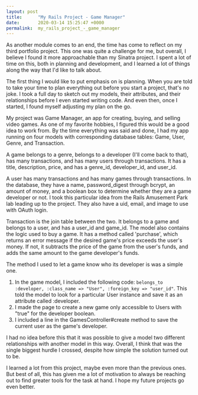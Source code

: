 ```yaml
---
layout: post
title:      "My Rails Project - Game Manager"
date:       2020-03-14 15:25:47 +0000
permalink:  my_rails_project_-_game_manager
---
```


As another module comes to an end, the time has come to reflect on my third portfolio project. This one was quite a challenge for me, but overall, I believe I found it more approachable than my Sinatra project. I spent a lot of time on this, both in planning and development, and I learned a lot of things along the way that I'd like to talk about.

The first thing I would like to put emphasis on is planning. When you are told to take your time to plan everything out before you start a project, that's no joke. I took a full day to sketch out my models, their attributes, and their relationships before I even started writing code. And even then, once I started, I found myself adjusting my plan on the go. 

My project was Game Manager, an app for creating, buying, and selling video games. As one of my favorite hobbies, I figured this would be a good idea to work from. By the time everything was said and done, I had my app running on four models with corresponding database tables: Game, User, Genre, and Transaction.

A game belongs to a genre, belongs to a developer (I'll come back to that), has many transactions, and has many users through transactions. It has a title, description, price, and has a genre_id, developer_id, and user_id.

A user has many transactions and has many games through transactions. In the database, they have a name, password_digest through bcrypt, an amount of money, and a boolean box to determine whether they are a game developer or not. I took this particular idea from the Rails Amusement Park lab leading up to the project. They also have a uid, email, and image to use with OAuth login.

Transaction is the join table between the two. It belongs to a game and belongs to a user, and has a user_id and game_id. The model also contains the logic used to buy a game. It has a method called 'purchase', which returns an error message if the desired game's price exceeds the user's money. If not, it subtracts the price of the game from the user's funds, and adds the same amount to the game developer's funds.

The method I used to let a game know who its developer is was a simple one. 

  1. In the game model, I included the following code: `belongs_to :developer, :class_name => "User", :foreign_key => "user_id"`. This told the model to look for a particular User instance and save it as an attribute called :developer.
  2. I made the page to create a new game only accessible to Users with "true" for the developer boolean.
  3. I included a line in the GamesController#create method to save the current user as the game's developer.

I had no idea before this that it was possible to give a model two different relationships with another model in this way. Overall, I think that was the single biggest hurdle I crossed, despite how simple the solution turned out to be.

I learned a lot from this project, maybe even more than the previous ones. But best of all, this has given me a lot of motivation to always be reaching out to find greater tools for the task at hand. I hope my future projects go even better.

